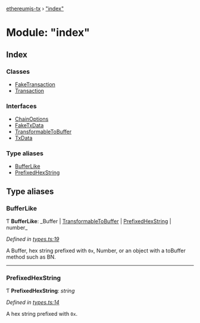[ethereumjs-tx](../README.md) › ["index"](_index_.md)

# Module: "index"

## Index

### Classes

- [FakeTransaction](../classes/_index_.faketransaction.md)
- [Transaction](../classes/_index_.transaction.md)

### Interfaces

- [ChainOptions](../interfaces/_index_.chainoptions.md)
- [FakeTxData](../interfaces/_index_.faketxdata.md)
- [TransformableToBuffer](../interfaces/_index_.transformabletobuffer.md)
- [TxData](../interfaces/_index_.txdata.md)

### Type aliases

- [BufferLike](_index_.md#bufferlike)
- [PrefixedHexString](_index_.md#prefixedhexstring)

## Type aliases

### BufferLike

Ƭ **BufferLike**: _Buffer | [TransformableToBuffer](../interfaces/\_index_.transformabletobuffer.md) | [PrefixedHexString](_index_.md#prefixedhexstring) | number\_

_Defined in [types.ts:19](https://github.com/ethereumjs/ethereumjs-vm/blob/master/packages/tx/src/types.ts#L19)_

A Buffer, hex string prefixed with `0x`, Number, or an object with a toBuffer method such as BN.

---

### PrefixedHexString

Ƭ **PrefixedHexString**: _string_

_Defined in [types.ts:14](https://github.com/ethereumjs/ethereumjs-vm/blob/master/packages/tx/src/types.ts#L14)_

A hex string prefixed with `0x`.
